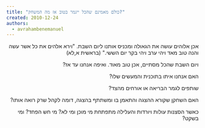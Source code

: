 ```yaml
---
title: "כולם מאמינם שהכל ייגמר בטוב אז מה המשחק?"
created: 2010-12-24
authors: 
  - avrahambenemanuel
---
```

<div dir="rtl">
אכן אלוהים עושה את הגאולה ומכניס אותנו ליום השבת. "וירא אלהים את כל אשר עשה והנה טוב מאד ויהי ערב ויהי בקר יום הששי." (בראשית א,לא)

ויום השבת שהכל מסתיים, אכן טוב מאוד. ואיפה אנחנו עד אז?

האם אנחנו איתו בתוכנית והמעשים שלו?

שותפים לגמר הבריאה או אורחים מהצד?

האם השחקן שקורא ההצגה והתאמן בו ומשתתף בהצגה, דומה לקהל שרק רואה אותו?

כאשר הסצנות עולות ויורדות והעלילה מתפתחת מי מוכן ומי לא? מי חש הפחד? ומי בשקט?
</div>